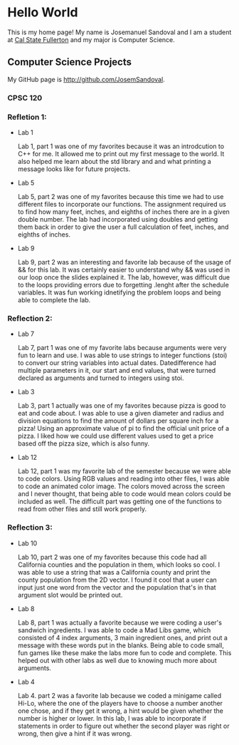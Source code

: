 # Hello World

This is my home page! My name is Josemanuel Sandoval and I am a student at [Cal State Fullerton](http://www.fullerton.edu/) and my major is Computer Science.

## Computer Science Projects

My GitHub page is http://github.com/JosemSandoval.

### CPSC 120

### Refletion 1: 

* Lab 1
    
    Lab 1, part 1 was one of my favorites because it was an introdcution to 
    C++ for me. It allowed me to print out my first message to the world. It 
    also helped me learn about the std library and and what printing a message 
    looks like for future projects. 
 
* Lab 5

    Lab 5, part 2 was one of my favorites because this time we had to use different 
    files to incorporate our functions. The assignment required us to find how many 
    feet, inches, and eighths of inches there are in a given double number. The lab 
    had incorporated using doubles and getting them back in order to give the user 
    a full calculation of feet, inches, and eighths of inches.

* Lab 9

    Lab 9, part 2 was an interesting and favorite lab because of the usage of && for 
    this lab. It was certainly easier to understand why && was used in our loop once
    the slides explained it. The lab, however, was difficult due to the loops providing 
    errors due to forgetting .lenght after the schedule variables. It was fun working
    idnetifying the problem loops and being able to complete the lab. 

### Reflection 2: 

* Lab 7

    Lab 7, part 1 was one of my favorite labs because arguments were very fun
    to learn and use. I was able to use strings to integer functions (stoi)
    to convert our string variables into actual dates. Datedifference had multiple
    parameters in it, our start and end values, that were turned declared as arguments 
    and turned to integers using stoi.

* Lab 3

    Lab 3, part 1 actually was one of my favorites because pizza is good to eat and 
    code about. I was able to use a given diameter and radius and division equations
    to find the amount of dollars per square inch for a pizza! Using an approximate value
    of pi to find the official unit price of a pizza. I liked how we could use different
    values used to get a price based off the pizza size, which is also funny.

* Lab 12 

    Lab 12, part 1 was my favorite lab of the semester because we were able to code 
    colors. Using RGB values and reading into other files, I was able to code an 
    animated color image. The colors moved across the screen and I never thought, that being
    able to code would mean colors could be included as well. The difficult
    part was getting one of the functions to read from other files and still work properly.

### Reflection 3: 

* Lab 10 

    Lab 10, part 2 was one of my favorites because this code had all California
    counties and the population in them, which looks so cool. I was able to use 
    a string that was a California county and print the county population from the 2D vector. 
    I found it cool that a user can input just one word from the vector and the population that's
    in that argument slot would be printed out. 

* Lab 8 

    Lab 8, part 1 was actually a favorite because we were coding a user's 
    sandwich ingredients. I was able to code a Mad Libs game, which consisted
    of 4 index arguments, 3 main ingredient ones, and print out a message with these 
    words put in the blanks. Being able to code small, fun games like these make
    the labs more fun to code and complete. This helped out with other labs
    as well due to knowing much more about arguments. 

* Lab 4

    Lab 4. part 2 was a favorite lab because we coded a minigame called Hi-Lo, where
    the one of the players have to choose a number another one chose, and if they get
    it wrong, a hint would be given whether the number is higher or lower. In this lab, 
    I was able to incorporate if statements in order to figure out whether the second 
    player was right or wrong, then give a hint if it was wrong.